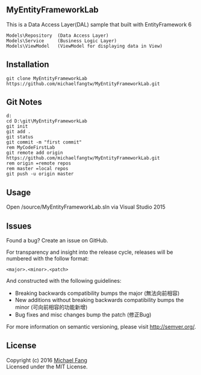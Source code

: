 MyEntityFrameworkLab
-----
This is a Data Access Layer(DAL) sample that built with EntityFramework 6 <br>
```
Models\Repository  (Data Access Layer)
Models\Service     (Business Logic Layer)
Models\ViewModel   (ViewModel for displaying data in View)
```

Installation
------------
```
git clone MyEntityFrameworkLab https://github.com/michaelfangtw/MyEntityFrameworkLab.git
```

Git Notes
------------
```
d:
cd D:\git\MyEntityFrameworkLab
git init
git add .
git status
git commit -m "first commit"
rem MyCodeFirstLab
git remote add origin https://github.com/michaelfangtw/MyEntityFrameworkLab.git
rem origin =remote repos
rem master =local repos
git push -u origin master
```

Usage
------------
Open /source/MyEntityFrameworkLab.sln via Visual Studio 2015

Issues
-------
Found a bug? Create an issue on GitHub.


For transparency and insight into the release cycle, releases will be numbered with the follow format:

`<major>.<minor>.<patch>`

And constructed with the following guidelines:

* Breaking backwards compatibility bumps the major (無法向前相容)
* New additions without breaking backwards compatibility bumps the minor (可向前相容的功能新增)
* Bug fixes and misc changes bump the patch (修正Bug)

For more information on semantic versioning, please visit http://semver.org/.

License
-------

Copyright (c) 2016 [Michael Fang](http://funtech.tw)  
Licensed under the MIT License.











